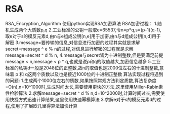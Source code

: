 # RSA
RSA_Encryption_Algorithm
使用python实现RSA加密算法
RSA加密过程：
1.随机生成两个大质数p,q
2.工业标准的公钥一般取e=65537,令n=p*q,s=(p-1)(q-1),取e对于s的模反元素d,由n与e组成公钥[n,e]用于加密,由n与d组成公钥[n,d]用于解密
3.message=要传输的信息,对信息进行加密的过程其实就是求解secret=message ^ e % n的过程,对信息进行解密的过程就是求解message=secret ^ d % n,
4.message与secret皆为十进制整数,但是要满足前提message < n,message < p * q,也就是说p和q的取值越大,加密信息越多
5.工业标准的私钥d一般是2048位的正整数,故n的取值也是2000位左右的十进制整数,意味着 p 和 q这两个质数以及也是接近1000位的十进制正整数
算法实现过程将遇到的问题:
1.生成两个1000位左右的质数,如果按照常规方法判定质数,算法复杂度=O(n),n=10^1000时,生成时间太长,需要使用更快的方法,这里使用Miller-Rabin素性检验算法
2.求解message=secret ^ d % n,d=10^2000时,计算时间过长,需要使用快捷方式迅速计算结果,这里使用快速幂模算法
3.求解e对于s的模反元素d的过程,使用了扩展欧几里得算法加快计算
